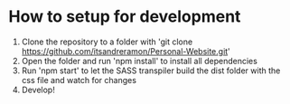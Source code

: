 # How to setup for development
1. Clone the repository to a folder with 'git clone https://github.com/itsandreramon/Personal-Website.git'
2. Open the folder and run 'npm install' to install all dependencies
3. Run 'npm start' to let the SASS transpiler build the dist folder with the css file and watch for changes
4. Develop!
